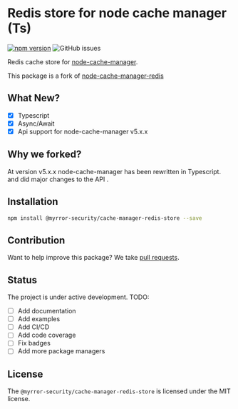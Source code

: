 # Redis store for node cache manager (Ts)
[![npm version](https://badge.fury.io/js/@myrror-security%2Fcache-manager-redis-store.svg)](https://badge.fury.io/js/cache-manager-redis-store)
![GitHub issues](https://img.shields.io/github/issues/blindspot-security/node-cache-manager-redis-store)

Redis cache store for [node-cache-manager](https://github.com/node-cache-manager/node-cache-manager).

This package is a fork of [node-cache-manager-redis](https://github.com/dabroek/node-cache-manager-redis-store)

## What New?
* [x] Typescript
* [x] Async/Await
* [x] Api support for node-cache-manager v5.x.x

## Why we forked?
At version v5.x.x node-cache-manager has been rewritten in Typescript. and did major changes to the API .



Installation
------------
```sh
npm install @myrror-security/cache-manager-redis-store --save
```

Contribution
------------

Want to help improve this package? We take [pull requests](https://github.com/blindspot-security/node-cache-manager-redis-store/pulls).

## Status
The project is under active development.
TODO:
* [ ] Add documentation
* [ ] Add examples
* [ ] Add CI/CD
* [ ] Add code coverage
* [ ] Fix badges
* [ ] Add more package managers

License
-------

The `@myrror-security/cache-manager-redis-store` is licensed under the MIT license.
